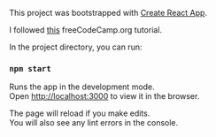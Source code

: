 This project was bootstrapped with [Create React App](https://github.com/facebook/create-react-app).

I followed [this](https://www.youtube.com/watch?v=PM0_Er3SvFQ) freeCodeCamp.org tutorial. 

In the project directory, you can run:

### `npm start`

Runs the app in the development mode.<br>
Open [http://localhost:3000](http://localhost:3000) to view it in the browser.

The page will reload if you make edits.<br>
You will also see any lint errors in the console.
